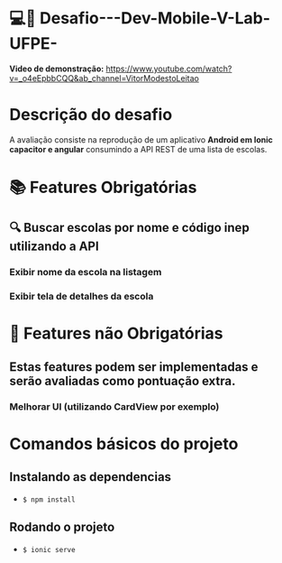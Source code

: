 # 💻🚀 Desafio---Dev-Mobile-V-Lab-UFPE- 

**Video de demonstração:** https://www.youtube.com/watch?v=_o4eEpbbCQQ&ab_channel=VitorModestoLeitao

# Descrição do desafio
A avaliação consiste na reprodução de um aplicativo **Android em Ionic capacitor e angular**
consumindo a API REST de uma lista de escolas.

# 📚 Features Obrigatórias 
## 🔍 Buscar escolas por nome e código inep utilizando a API
### Exibir nome da escola na listagem 
### Exibir tela de detalhes da escola 

# 🎨 Features não Obrigatórias
## Estas features podem ser implementadas e serão avaliadas como pontuação extra.
### Melhorar UI (utilizando CardView por exemplo)

# Comandos básicos do projeto
## Instalando as dependencias
- `$ npm install`

## Rodando o projeto
- `$ ionic serve`
